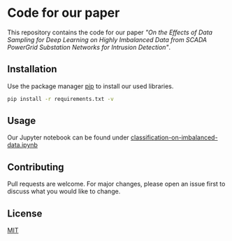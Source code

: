 # Code for our paper

This repository contains the code for our paper *"On the Effects of Data Sampling for Deep Learning on Highly Imbalanced Data from SCADA PowerGrid Substation Networks for Intrusion Detection"*.

## Installation

Use the package manager [pip](https://pip.pypa.io/en/stable/) to install our used libraries.

```bash
pip install -r requirements.txt -v
```

## Usage

Our Jupyter notebook can be found under [classification-on-imbalanced-data.ipynb](classification-on-imbalanced-data.ipynb)

## Contributing
Pull requests are welcome. For major changes, please open an issue first to discuss what you would like to change.

## License
[MIT](LICENSE)